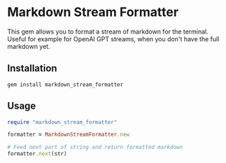 # Markdown Stream Formatter
This gem allows you to format a stream of markdown for the terminal. Useful for example for OpenAI GPT streams, when you don't have the full markdown yet.

## Installation
```
gem install markdown_stream_formatter
```

## Usage
```ruby
require "markdown_stream_formatter"

formatter = MarkdownStreamFormatter.new

# Feed next part of string and return formatted markdown
formatter.next(str)
```
